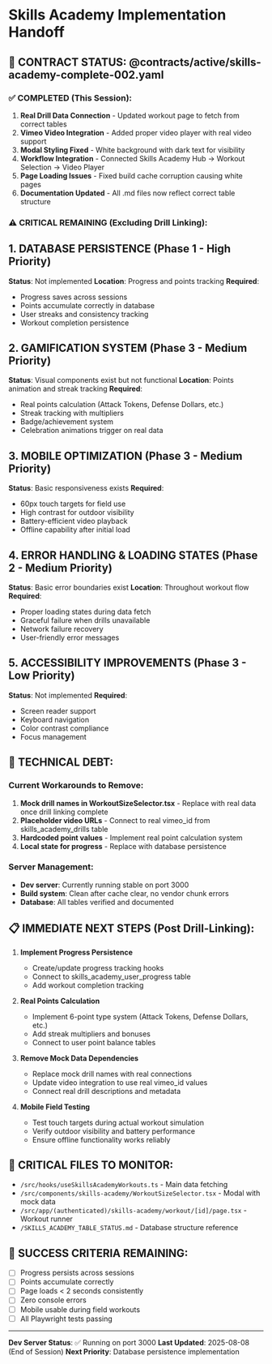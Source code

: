 # Skills Academy Implementation Handoff

## 🎯 CONTRACT STATUS: @contracts/active/skills-academy-complete-002.yaml

### ✅ COMPLETED (This Session):
1. **Real Drill Data Connection** - Updated workout page to fetch from correct tables
2. **Vimeo Video Integration** - Added proper video player with real video support
3. **Modal Styling Fixed** - White background with dark text for visibility
4. **Workflow Integration** - Connected Skills Academy Hub → Workout Selection → Video Player
5. **Page Loading Issues** - Fixed build cache corruption causing white pages
6. **Documentation Updated** - All .md files now reflect correct table structure

### ⚠️ CRITICAL REMAINING (Excluding Drill Linking):

## 1. **DATABASE PERSISTENCE** (Phase 1 - High Priority)
**Status**: Not implemented
**Location**: Progress and points tracking
**Required**: 
- Progress saves across sessions
- Points accumulate correctly in database
- User streaks and consistency tracking
- Workout completion persistence

## 2. **GAMIFICATION SYSTEM** (Phase 3 - Medium Priority)
**Status**: Visual components exist but not functional
**Location**: Points animation and streak tracking
**Required**:
- Real points calculation (Attack Tokens, Defense Dollars, etc.)
- Streak tracking with multipliers  
- Badge/achievement system
- Celebration animations trigger on real data

## 3. **MOBILE OPTIMIZATION** (Phase 3 - Medium Priority)
**Status**: Basic responsiveness exists
**Required**:
- 60px touch targets for field use
- High contrast for outdoor visibility
- Battery-efficient video playback
- Offline capability after initial load

## 4. **ERROR HANDLING & LOADING STATES** (Phase 2 - Medium Priority)
**Status**: Basic error boundaries exist
**Location**: Throughout workout flow
**Required**:
- Proper loading states during data fetch
- Graceful failure when drills unavailable  
- Network failure recovery
- User-friendly error messages

## 5. **ACCESSIBILITY IMPROVEMENTS** (Phase 3 - Low Priority)
**Status**: Not implemented
**Required**:
- Screen reader support
- Keyboard navigation
- Color contrast compliance
- Focus management

## 🔧 TECHNICAL DEBT:

### Current Workarounds to Remove:
1. **Mock drill names in WorkoutSizeSelector.tsx** - Replace with real data once drill linking complete
2. **Placeholder video URLs** - Connect to real vimeo_id from skills_academy_drills table
3. **Hardcoded point values** - Implement real point calculation system
4. **Local state for progress** - Replace with database persistence

### Server Management:
- **Dev server**: Currently running stable on port 3000
- **Build system**: Clean after cache clear, no vendor chunk errors
- **Database**: All tables verified and documented

## 📋 IMMEDIATE NEXT STEPS (Post Drill-Linking):

1. **Implement Progress Persistence**
   - Create/update progress tracking hooks
   - Connect to skills_academy_user_progress table
   - Add workout completion tracking

2. **Real Points Calculation** 
   - Implement 6-point type system (Attack Tokens, Defense Dollars, etc.)
   - Add streak multipliers and bonuses
   - Connect to user point balance tables

3. **Remove Mock Data Dependencies**
   - Replace mock drill names with real connections
   - Update video integration to use real vimeo_id values
   - Connect real drill descriptions and metadata

4. **Mobile Field Testing**
   - Test touch targets during actual workout simulation
   - Verify outdoor visibility and battery performance
   - Ensure offline functionality works reliably

## 🚨 CRITICAL FILES TO MONITOR:
- `/src/hooks/useSkillsAcademyWorkouts.ts` - Main data fetching
- `/src/components/skills-academy/WorkoutSizeSelector.tsx` - Modal with mock data
- `/src/app/(authenticated)/skills-academy/workout/[id]/page.tsx` - Workout runner
- `/SKILLS_ACADEMY_TABLE_STATUS.md` - Database structure reference

## 🎯 SUCCESS CRITERIA REMAINING:
- [ ] Progress persists across sessions
- [ ] Points accumulate correctly  
- [ ] Page loads < 2 seconds consistently
- [ ] Zero console errors
- [ ] Mobile usable during field workouts
- [ ] All Playwright tests passing

---
**Dev Server Status**: ✅ Running on port 3000
**Last Updated**: 2025-08-08 (End of Session)
**Next Priority**: Database persistence implementation